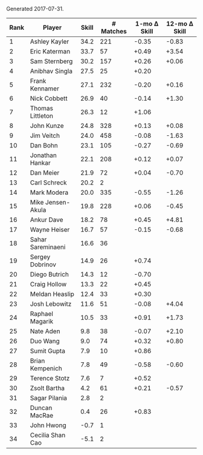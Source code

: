 Generated 2017-07-31.

| Rank | Player            | Skill | # Matches | 1-mo Δ Skill | 12-mo Δ Skill |
|------|-------------------|-------|-----------|--------------|---------------|
|    1 | Ashley Kayler     |  34.2 |       221 |        -0.35 |         -0.83 |
|    2 | Eric Katerman     |  33.7 |        57 |        +0.49 |         +3.54 |
|    3 | Sam Sternberg     |  30.2 |       157 |        +0.26 |         +0.06 |
|    4 | Anibhav Singla    |  27.5 |        25 |        +0.20 |               |
|    5 | Frank Kennamer    |  27.1 |       232 |        -0.20 |         +0.16 |
|    6 | Nick Cobbett      |  26.9 |        40 |        -0.14 |         +1.30 |
|    7 | Thomas Littleton  |  26.3 |        12 |        +1.06 |               |
|    8 | John Kunze        |  24.8 |       328 |        +0.13 |         +0.08 |
|    9 | Jim Veitch        |  24.0 |       458 |        -0.08 |         -1.63 |
|   10 | Dan Bohn          |  23.1 |       105 |        -0.27 |         -0.69 |
|   11 | Jonathan Hankar   |  22.1 |       208 |        +0.12 |         +0.07 |
|   12 | Dan Meier         |  21.9 |        72 |        +0.04 |         -0.70 |
|   13 | Carl Schreck      |  20.2 |         2 |              |               |
|   14 | Mark Modera       |  20.0 |       335 |        -0.55 |         -1.26 |
|   15 | Mike Jensen-Akula |  19.8 |       228 |        +0.06 |         -0.45 |
|   16 | Ankur Dave        |  18.2 |        78 |        +0.45 |         +4.81 |
|   17 | Wayne Heiser      |  16.7 |        57 |        -0.15 |         -0.68 |
|   18 | Sahar Sareminaeni |  16.6 |        36 |              |               |
|   19 | Sergey Dobrinov   |  14.9 |        26 |        +0.74 |               |
|   20 | Diego Butrich     |  14.3 |        12 |        -0.70 |               |
|   21 | Craig Hollow      |  13.3 |        22 |        +0.45 |               |
|   22 | Meldan Heaslip    |  12.4 |        33 |        +0.30 |               |
|   23 | Josh Lebowitz     |  11.6 |        51 |        -0.08 |         +4.04 |
|   24 | Raphael Magarik   |  10.5 |        33 |        +0.91 |         +1.73 |
|   25 | Nate Aden         |   9.8 |        38 |        -0.07 |         +2.10 |
|   26 | Duo Wang          |   9.0 |        74 |        +0.32 |         +0.80 |
|   27 | Sumit Gupta       |   7.9 |        10 |        +0.86 |               |
|   28 | Brian Kempenich   |   7.8 |        49 |        -0.58 |         -0.60 |
|   29 | Terence Stotz     |   7.6 |         7 |        +0.52 |               |
|   30 | Zsolt Bartha      |   4.2 |        61 |        +0.21 |         -0.57 |
|   31 | Sagar Pilania     |   2.8 |         2 |              |               |
|   32 | Duncan MacRae     |   0.4 |        26 |        +0.83 |               |
|   33 | John Hwong        |  -0.7 |         1 |              |               |
|   34 | Cecilia Shan Cao  |  -5.1 |         2 |              |               |